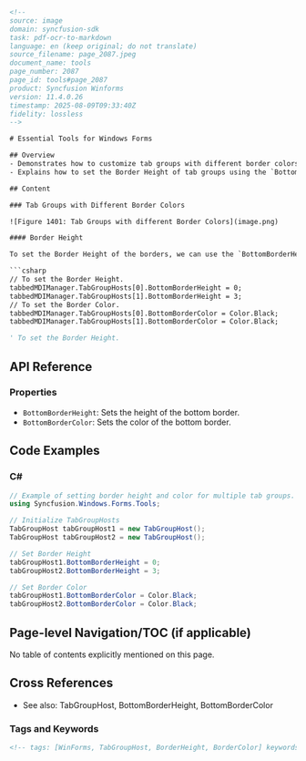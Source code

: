 ```html
<!-- 
source: image
domain: syncfusion-sdk
task: pdf-ocr-to-markdown
language: en (keep original; do not translate)
source_filename: page_2087.jpeg
document_name: tools
page_number: 2087
page_id: tools#page_2087
product: Syncfusion Winforms
version: 11.4.0.26
timestamp: 2025-08-09T09:33:40Z
fidelity: lossless
-->

# Essential Tools for Windows Forms

## Overview
- Demonstrates how to customize tab groups with different border colors.
- Explains how to set the Border Height of tab groups using the `BottomBorderHeight` property.

## Content

### Tab Groups with Different Border Colors

![Figure 1401: Tab Groups with different Border Colors](image.png)

#### Border Height

To set the Border Height of the borders, we can use the `BottomBorderHeight` property of `TabGroupHosts`.

```csharp
// To set the Border Height.
tabbedMDIManager.TabGroupHosts[0].BottomBorderHeight = 0;
tabbedMDIManager.TabGroupHosts[1].BottomBorderHeight = 3;
// To set the Border Color.
tabbedMDIManager.TabGroupHosts[0].BottomBorderColor = Color.Black;
tabbedMDIManager.TabGroupHosts[1].BottomBorderColor = Color.Black;
```

```vb
' To set the Border Height.
```

## API Reference

### Properties
- `BottomBorderHeight`: Sets the height of the bottom border.
- `BottomBorderColor`: Sets the color of the bottom border.

## Code Examples

### C#

```csharp
// Example of setting border height and color for multiple tab groups.
using Syncfusion.Windows.Forms.Tools;

// Initialize TabGroupHosts
TabGroupHost tabGroupHost1 = new TabGroupHost();
TabGroupHost tabGroupHost2 = new TabGroupHost();

// Set Border Height
tabGroupHost1.BottomBorderHeight = 0;
tabGroupHost2.BottomBorderHeight = 3;

// Set Border Color
tabGroupHost1.BottomBorderColor = Color.Black;
tabGroupHost2.BottomBorderColor = Color.Black;
```

## Page-level Navigation/TOC (if applicable)
No table of contents explicitly mentioned on this page.

## Cross References
- See also: TabGroupHost, BottomBorderHeight, BottomBorderColor

### Tags and Keywords
```html
<!-- tags: [WinForms, TabGroupHost, BorderHeight, BorderColor] keywords: [BottomBorderHeight, BottomBorderColor, Tab Groups, Border Customization, Windows Forms, Syncfusion] -->
```
```